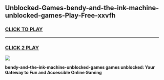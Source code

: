
## Unblocked-Games-bendy-and-the-ink-machine-unblocked-games-Play-Free-xxvfh
<h3>
<a href="https://premium76.site?title=bendy-and-the-ink-machine-unblocked-games&ref=21A">CLICK TO PLAY</a></h3>
<hr>

<h3>
<a href="https://premium76.site?title=bendy-and-the-ink-machine-unblocked-games&ref=21A">CLICK 2 PLAY</a>
  
</h3>

<a href="https://premium76.site?title=bendy-and-the-ink-machine-unblocked-games&ref=21A"><img src="https://clearcache.store/games.png"></a>


**bendy-and-the-ink-machine-unblocked-games games unblocked: Your Gateway to Fun and Accessible Online Gaming**
